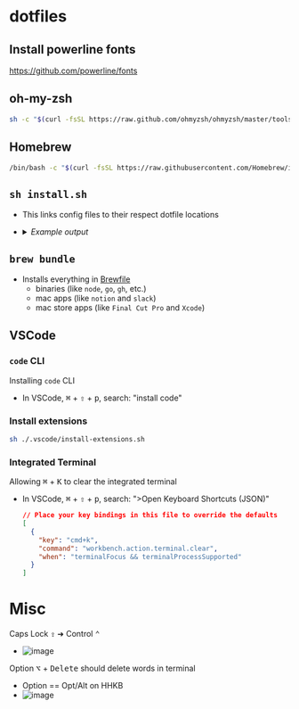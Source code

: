 # dotfiles

## Install powerline fonts

https://github.com/powerline/fonts




## oh-my-zsh

```sh
sh -c "$(curl -fsSL https://raw.github.com/ohmyzsh/ohmyzsh/master/tools/install.sh)"
```

## Homebrew

```sh
/bin/bash -c "$(curl -fsSL https://raw.githubusercontent.com/Homebrew/install/HEAD/install.sh)"
```

## `sh install.sh`

- This links config files to their respect dotfile locations
- <details>
    <summary><i>Example output</i></summary>

    ```console
    Linked Brewfile to /Users/kevin/.Brewfile.
    Linked gitconfig to /Users/kevin/.gitconfig.
    Linked vimrc to /Users/kevin/.vimrc.
    Linked zshrc to /Users/kevin/.zshrc.
    ```

  </details>

## `brew bundle`

- Installs everything in [Brewfile](./Brewfile)
  - binaries (like `node`, `go`, `gh`, etc.)
  - mac apps (like `notion` and `slack`)
  - mac store apps (like `Final Cut Pro` and `Xcode`)


## VSCode

### `code` CLI

Installing `code` CLI
- In VSCode, <kbd>⌘</kbd> + <kbd>⇧</kbd> + <kbd>p</kbd>, search: "install code"

### Install extensions

```sh
sh ./.vscode/install-extensions.sh
```

### Integrated Terminal

Allowing <kbd>⌘</kbd> + <kbd>K</kbd> to clear the integrated terminal

- In VSCode, <kbd>⌘</kbd> + <kbd>⇧</kbd> + <kbd>p</kbd>, search: ">Open Keyboard Shortcuts (JSON)"
  ```json
  // Place your key bindings in this file to override the defaults
  [
    {
      "key": "cmd+k",
      "command": "workbench.action.terminal.clear",
      "when": "terminalFocus && terminalProcessSupported"
    }
  ]
  ```

# Misc

Caps Lock <kbd>⇪</kbd> ➜ Control <kbd>⌃</kbd>
- ![image](https://user-images.githubusercontent.com/26389321/131413420-45915f24-b0d9-4107-9205-2a2bc9e795d8.png)

Option <kbd>⌥</kbd> + <kbd>Delete</kbd> should delete words in terminal
- Option == Opt/Alt on HHKB
- ![image](https://user-images.githubusercontent.com/26389321/131890471-e80c74f4-2876-4390-bd80-1209618a0619.png)
